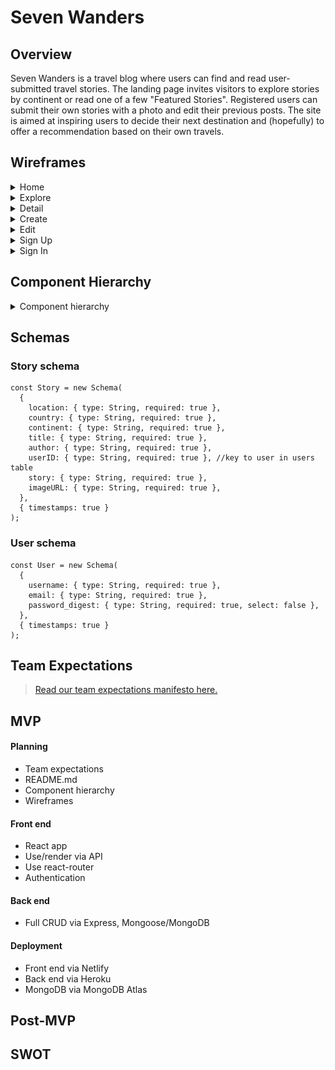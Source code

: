 # Seven Wanders

## Overview

Seven Wanders is a travel blog where users can find and read user-submitted travel stories. The landing page invites visitors to explore stories by continent or read one of a few "Featured Stories". Registered users can submit their own stories with a photo and edit their previous posts. The site is aimed at inspiring users to decide their next destination and (hopefully) to offer a recommendation based on their own travels.

## Wireframes

<details>
<summary>Home</summary>

![alt text](readme-assets/wireframes/Home.png)

</details>

<details>
<summary>Explore</summary>

![alt text](readme-assets/wireframes/Explore.png)

</details>

<details>
<summary>Detail</summary>

![alt text](readme-assets/wireframes/Detail.png)

</details>

<details>
<summary>Create</summary>

![alt text](readme-assets/wireframes/Create.png)

</details>

<details>
<summary>Edit</summary>

![alt text](readme-assets/wireframes/Edit.png)

</details>

<details>
<summary>Sign Up</summary>

![alt text](./readme-assets/wireframes/SignUp.png)

</details>

<details>
<summary>Sign In</summary>

![alt text](./readme-assets/wireframes/SignIn.png)

</details>

## Component Hierarchy

<details>
<summary>Component hierarchy</summary>

![alt text](./readme-assets/component-hierarchy/ComponentHierarchy.png)

</details>

## Schemas

### Story schema

```
const Story = new Schema(
  {
    location: { type: String, required: true },
    country: { type: String, required: true },
    continent: { type: String, required: true },
    title: { type: String, required: true },
    author: { type: String, required: true },
    userID: { type: String, required: true }, //key to user in users table
    story: { type: String, required: true },
    imageURL: { type: String, required: true },
  },
  { timestamps: true }
);
```

### User schema

```
const User = new Schema(
  {
    username: { type: String, required: true },
    email: { type: String, required: true },
    password_digest: { type: String, required: true, select: false },
  },
  { timestamps: true }
);
```

## Team Expectations

> [Read our team expectations manifesto here.](https://docs.google.com/document/d/1l8nFBRjAJudqV3y2pBvPw7_S7gMINpztjF4ZgiL9RvQ/edit?usp=sharing)

## MVP

#### Planning

- Team expectations
- README.md
- Component hierarchy
- Wireframes

#### Front end

- React app
- Use/render via API
- Use react-router
- Authentication

#### Back end

- Full CRUD via Express, Mongoose/MongoDB

#### Deployment

- Front end via Netlify
- Back end via Heroku
- MongoDB via MongoDB Atlas

## Post-MVP

## SWOT
